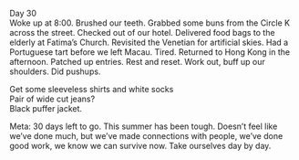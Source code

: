 Day 30  
Woke up at 8:00. Brushed our teeth. Grabbed some buns from the Circle K across the street. Checked out of our hotel. Delivered food bags to the elderly at Fatima’s Church. Revisited the Venetian for artificial skies. Had a Portuguese tart before we left Macau. Tired. Returned to Hong Kong in the afternoon. Patched up entries. Rest and reset. Work out, buff up our shoulders. Did pushups.

Get some sleeveless shirts and white socks  
Pair of wide cut jeans?  
Black puffer jacket. 

Meta:  30 days left to go. This summer has been tough. Doesn’t feel like we’ve done much, but we’ve made connections with people, we’ve done good work, we know we can survive now. Take ourselves day by day.